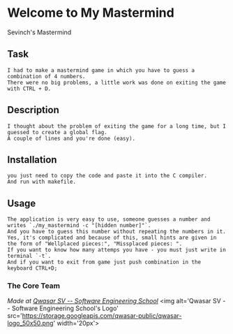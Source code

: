 # Welcome to My Mastermind
Sevinch's Mastermind

## Task
    I had to make a mastermind game in which you have to guess a combination of 4 numbers. 
    There were no big problems, a little work was done on exiting the game with CTRL + D.
## Description
    I thought about the problem of exiting the game for a long time, but I guessed to create a global flag.
    A couple of lines and you're done (easy).
## Installation
    you just need to copy the code and paste it into the C compiler. 
    And run with makefile.
## Usage
    The application is very easy to use, someone guesses a number and writes `./my_mastermind -c "[hidden number]"`. 
    And you have to guess this number without repeating the numbers in it.
    Yes, it's complicated and because of this, small hints are given in the form of "Wellplaced pieces:", "Missplaced pieces: ".
    If you want to know how many attemps you have - you must just write in terminal `-t`.
    And if you want to exit from game just push combination in the keyboard CTRL+D;
### The Core Team


<span><i>Made at <a href='https://qwasar.io'>Qwasar SV -- Software Engineering School</a></i></span>
<span><img alt='Qwasar SV -- Software Engineering School's Logo' src='https://storage.googleapis.com/qwasar-public/qwasar-logo_50x50.png' width='20px'></span>

